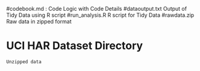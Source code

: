 #codebook.md  : 
	Code Logic with Code Details
#dataoutput.txt
	Output of Tidy Data using R script
#run_analysis.R
	R script for Tidy Data
#rawdata.zip
	Raw data in zipped format
# UCI HAR Dataset Directory
	Unzipped data 










